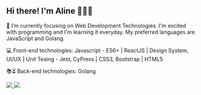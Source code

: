 ## Hi there! I'm Aline 👩🏻‍💻

🌱 I’m currently focusing on Web Development Technologies. I'm excited with programming and I'm learning it everyday. My preferred languages are JavaScript and Golang.

💻 Front-end technologies: Javascript - ES6+ | ReactJS | Design System, UI/UX | Unit Tesing - Jest, CyPress | CSS3, Bootstrap | HTML5

📚⏳ Back-end technologies: Golang


  <a href="https://www.linkedin.com/in/aline-sresende/" target="_blank"><img src="https://img.shields.io/badge/-LinkedIn-%230077B5?style=for-the-badge&logo=linkedin&logoColor=white" target="_blank" /> 
  <a href = "mailto:alinesresende14@gmail.com"><img src="https://img.shields.io/badge/Gmail-D14836?style=for-the-badge&logo=gmail&logoColor=white" target="_blank" />

<!--
**alinesresende/alinesresende** is a ✨ _special_ ✨ repository because its `README.md` (this file) appears on your GitHub profile.

Here are some ideas to get you started:

- 🔭 I’m currently working on ...
- 🌱 I’m currently learning ...
- 👯 I’m looking to collaborate on ...
- 🤔 I’m looking for help with ...
- 💬 Ask me about ...
- 📫 How to reach me: ...
- 😄 Pronouns: ...
- ⚡ Fun fact: ...
-->
